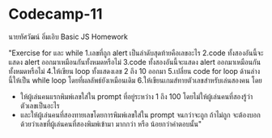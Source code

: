# Codecamp-11
นายทัศวัฒน์ อิ่มเอิบ
Basic JS Homework

"Exercise for และ while
1.เลขที่ถูก alert เป็นลำดับสุดท้ายคือเลขอะไร
2.code ทั้งสองอันนี้จะแสดง alert ออกมาเหมือนกันทั้งหมดหรือไม่
3.code ทั้งสองอันนี้จะแสดง alert ออกมาเหมือนกันทั้งหมดหรือไม่
4.ให้เขียน loop ทั้งแสดงเลข 2 ถึง 10 ออกมา
5.เปลี่ยน code for loop ด้านล่างนี้ให้เป็น while loop โดยที่ผลลัพธ์ยังเหมือนเดิม
6.ให้เขียนเกมส์ทายตัวเลขสำหรับเล่นสองคน โดย
- ให้ผู้เล่นคนแรกพิมพ์เลขใส่ใน prompt ที่อยู่ระหว่าง 1 ถึง 100 โดยไม่ให้ผู้เล่นคนที่สองรู้ว่าตัวเลขเป็นอะไร
- และให้ผู้เล่นคนที่สองทายเลขโดยการพิมพ์เลขใส่ใน prompt จนกว่าจะถูก ถ้าไม่ถูก จะต้องบอกด้วยว่าเลขที่ผู้เล่นคนที่สองพิมพ์เข้ามา มากกว่า หรือ น้อยกว่าคำตอบนั้น"